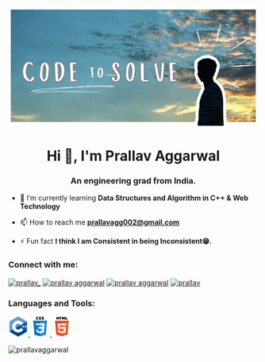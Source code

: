 <img alt="something is hidden" src="Screenshot From 2025-10-30 01-28-12.png">
<h1 align="center">Hi 👋, I'm Prallav Aggarwal</h1>
<h3 align="center">An engineering grad from India.</h3>

- 🌱 I’m currently learning **Data Structures and Algorithm in C++ & Web Technology**

- 📫 How to reach me **prallavagg002@gmail.com**

- ⚡ Fun fact **I think I am Consistent in being Inconsistent😁.**

<h3 align="left">Connect with me:</h3>
<p align="left">
<a href="https://dev.to/prallav_" target="blank"><img align="center" src="https://raw.githubusercontent.com/rahuldkjain/github-profile-readme-generator/master/src/images/icons/Social/devto.svg" alt="prallav_" height="30" width="40" /></a>
<a href="https://linkedin.com/in/prallav aggarwal" target="blank"><img align="center" src="https://raw.githubusercontent.com/rahuldkjain/github-profile-readme-generator/master/src/images/icons/Social/linked-in-alt.svg" alt="prallav aggarwal" height="30" width="40" /></a>
<a href="https://stackoverflow.com/users/prallav aggarwal" target="blank"><img align="center" src="https://raw.githubusercontent.com/rahuldkjain/github-profile-readme-generator/master/src/images/icons/Social/stack-overflow.svg" alt="prallav aggarwal" height="30" width="40" /></a>
<a href="https://www.leetcode.com/prallav" target="blank"><img align="center" src="https://raw.githubusercontent.com/rahuldkjain/github-profile-readme-generator/master/src/images/icons/Social/leet-code.svg" alt="prallav" height="30" width="40" /></a>
</p>

<h3 align="left">Languages and Tools:</h3>
<p align="left"> <a href="https://www.w3schools.com/cpp/" target="_blank" rel="noreferrer"> <img src="https://raw.githubusercontent.com/devicons/devicon/master/icons/cplusplus/cplusplus-original.svg" alt="cplusplus" width="40" height="40"/> </a> <a href="https://www.w3schools.com/css/" target="_blank" rel="noreferrer"> <img src="https://raw.githubusercontent.com/devicons/devicon/master/icons/css3/css3-original-wordmark.svg" alt="css3" width="40" height="40"/> </a> <a href="https://www.w3.org/html/" target="_blank" rel="noreferrer"> <img src="https://raw.githubusercontent.com/devicons/devicon/master/icons/html5/html5-original-wordmark.svg" alt="html5" width="40" height="40"/> </a> </p>

<p><img align="center" src="https://github-readme-stats.vercel.app/api/top-langs?username=prallavaggarwal&show_icons=true&locale=en&layout=compact" alt="prallavaggarwal" /></p>
